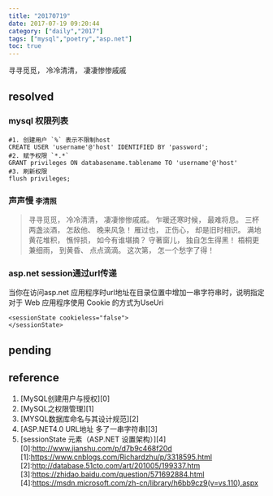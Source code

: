 ```yaml
---
title: "20170719"
date: 2017-07-19 09:20:44
category: ["daily","2017"]
tags: ["mysql","poetry","asp.net"]
toc: true
---
```

寻寻觅觅， 冷冷清清， 凄凄惨惨戚戚
<!--more-->

## resolved

### mysql 权限列表

```
#1. 创建用户 `%` 表示不限制host
CREATE USER 'username'@'host' IDENTIFIED BY 'password';
#2. 赋予权限 `*.*`
GRANT privileges ON databasename.tablename TO 'username'@'host'
#3. 刷新权限
flush privileges;
```

### 声声慢 `李清照`
>寻寻觅觅， 冷冷清清， 凄凄惨惨戚戚。 乍暖还寒时候， 最难将息。 三杯两盏淡酒， 怎敌他、 晚来风急！ 雁过也， 正伤心， 却是旧时相识。
>满地黄花堆积， 憔悴损， 如今有谁堪摘？ 守著窗儿， 独自怎生得黑！ 梧桐更兼细雨， 到黄昏、 点点滴滴。 这次第， 怎一个愁字了得！

### asp.net session通过url传递

当你在访问asp.net 应用程序时url地址在目录位置中增加一串字符串时，说明指定对于 Web 应用程序使用 Cookie 的方式为UseUri
```
<sessionState cookieless="false">
</sessionState>
```


## pending

## reference

1. [MySQL创建用户与授权][0]
2. [MySQL之权限管理][1]
3. [MYSQL数据库命名与其设计规范][2]
4. [ASP.NET4.0 URL地址 多了一串字符串][3]
5. [sessionState 元素（ASP.NET 设置架构）][4]
[0]:http://www.jianshu.com/p/d7b9c468f20d
[1]:https://www.cnblogs.com/Richardzhu/p/3318595.html
[2]:http://database.51cto.com/art/201005/199337.htm
[3]:https://zhidao.baidu.com/question/571692884.html
[4]:https://msdn.microsoft.com/zh-cn/library/h6bb9cz9(v=vs.110).aspx
